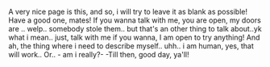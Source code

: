 A very nice page is this, and so, i will try to leave it as blank as possible!
Have a good one, mates! If you wanna talk with me, you are open, my doors are .. welp.. somebody stole them.. but that's an other thing to talk about..yk what i mean.. just, talk with me if you wanna, I am open to try anything! And ah, the thing where i need to describe myself.. uhh.. i am human, yes, that will work.. Or.. -            am i really?- 
-Till then, good day, ya'll! 
